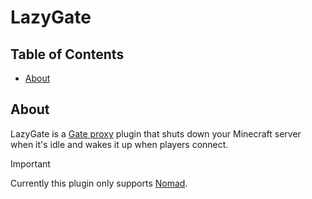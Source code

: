 # LazyGate

## Table of Contents
+ [About](#about)

## About <a name = "about"></a>
LazyGate is a [Gate proxy](https://github.com/minekube/gate) plugin that shuts down your Minecraft server when it's idle and wakes it up when players connect.

> [!IMPORTANT]
> Currently this plugin only supports [Nomad](https://github.com/hashicorp/nomad).
